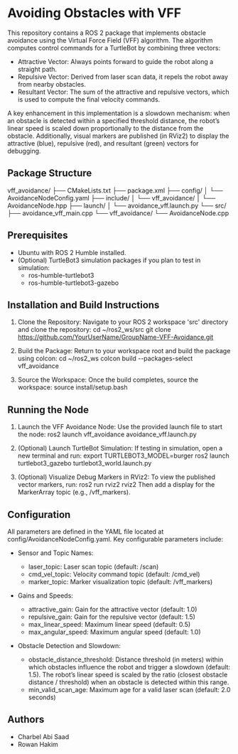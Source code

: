 Avoiding Obstacles with VFF
===========================

This repository contains a ROS 2 package that implements obstacle avoidance using the Virtual Force Field (VFF) algorithm. The algorithm computes control commands for a TurtleBot by combining three vectors:
- Attractive Vector: Always points forward to guide the robot along a straight path.
- Repulsive Vector: Derived from laser scan data, it repels the robot away from nearby obstacles.
- Resultant Vector: The sum of the attractive and repulsive vectors, which is used to compute the final velocity commands.

A key enhancement in this implementation is a slowdown mechanism: when an obstacle is detected within a specified threshold distance, the robot’s linear speed is scaled down proportionally to the distance from the obstacle. Additionally, visual markers are published (in RViz2) to display the attractive (blue), repulsive (red), and resultant (green) vectors for debugging.

Package Structure
-----------------
vff_avoidance/
  ├── CMakeLists.txt
  ├── package.xml
  ├── config/
  │     └── AvoidanceNodeConfig.yaml
  ├── include/
  │     └── vff_avoidance/
  │           └── AvoidanceNode.hpp
  ├── launch/
  │     └── avoidance_vff.launch.py
  └── src/
         ├── avoidance_vff_main.cpp
         └── vff_avoidance/
               └── AvoidanceNode.cpp

Prerequisites
-------------
- Ubuntu with ROS 2 Humble installed.
- (Optional) TurtleBot3 simulation packages if you plan to test in simulation:
    - ros-humble-turtlebot3
    - ros-humble-turtlebot3-gazebo

Installation and Build Instructions
-------------------------------------
1. Clone the Repository:
   Navigate to your ROS 2 workspace 'src' directory and clone the repository:
      cd ~/ros2_ws/src
      git clone https://github.com/YourUserName/GroupName-VFF-Avoidance.git

2. Build the Package:
   Return to your workspace root and build the package using colcon:
      cd ~/ros2_ws
      colcon build --packages-select vff_avoidance

3. Source the Workspace:
   Once the build completes, source the workspace:
      source install/setup.bash

Running the Node
----------------
1. Launch the VFF Avoidance Node:
   Use the provided launch file to start the node:
      ros2 launch vff_avoidance avoidance_vff.launch.py

2. (Optional) Launch TurtleBot Simulation:
   If testing in simulation, open a new terminal and run:
      export TURTLEBOT3_MODEL=burger
      ros2 launch turtlebot3_gazebo turtlebot3_world.launch.py

3. (Optional) Visualize Debug Markers in RViz2:
   To view the published vector markers, run:
      ros2 run rviz2 rviz2
   Then add a display for the MarkerArray topic (e.g., /vff_markers).

Configuration
-------------
All parameters are defined in the YAML file located at config/AvoidanceNodeConfig.yaml. Key configurable parameters include:

- Sensor and Topic Names:
    - laser_topic: Laser scan topic (default: /scan)
    - cmd_vel_topic: Velocity command topic (default: /cmd_vel)
    - marker_topic: Marker visualization topic (default: /vff_markers)

- Gains and Speeds:
    - attractive_gain: Gain for the attractive vector (default: 1.0)
    - repulsive_gain: Gain for the repulsive vector (default: 1.5)
    - max_linear_speed: Maximum linear speed (default: 0.5)
    - max_angular_speed: Maximum angular speed (default: 1.0)

- Obstacle Detection and Slowdown:
    - obstacle_distance_threshold: Distance threshold (in meters) within which obstacles influence the robot and trigger a slowdown (default: 1.5).
      The robot’s linear speed is scaled by the ratio (closest obstacle distance / threshold) when an obstacle is detected within this range.
    - min_valid_scan_age: Maximum age for a valid laser scan (default: 2.0 seconds)

Authors
-------
- Charbel Abi Saad
- Rowan Hakim

